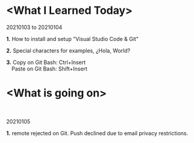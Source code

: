 <p><h1>&lt;What I Learned Today&gt;</h1></p>
<p>20210103 to 20210104</p>
<p><b>1.</b> How to install and setup &quot;Visual Studio Code &amp; Git&quot;</p>
<p><b>2.</b> Special characters for examples&#44; &#191;Hola, World&#63;</p>
<p><b>3.</b> Copy on Git Bash&#58; Ctrl&#43;Insert<br>
&ensp;&ensp;Paste on Git Bash&#58; Shift&#43;Insert</p>
<p><h1>&lt;What is going on&gt;</h1></p>
<br />
<p>20210105</p>
<b>1.</b> remote rejected on Git. Push declined due to email privacy restrictions.
